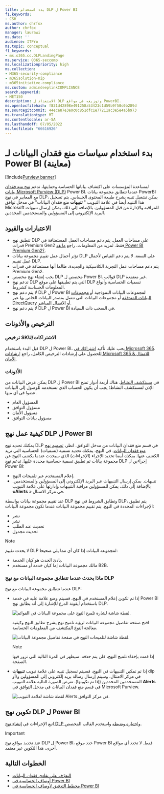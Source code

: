 ```yaml
---
title: بدء استخدام DLP ل Power BI
f1.keywords:
- CSH
ms.author: chrfox
author: chrfox
manager: laurawi
ms.date: ''
audience: ITPro
ms.topic: conceptual
f1_keywords:
- ms.o365.cc.DLPLandingPage
ms.service: O365-seccomp
ms.localizationpriority: high
ms.collection:
- M365-security-compliance
- m365solution-mip
- m365initiative-compliance
ms.custom: admindeeplinkCOMPLIANCE
search.appverid:
- MET150
description: الاستعداد ل DLP وتوزيعه في مواقع PowerBI.
ms.openlocfilehash: f831d42898e491258a53423c1d59b9f50c0b289d
ms.sourcegitcommit: 44ece87e3e0c0c851dfc1e77211ac3e5e4a5b973
ms.translationtype: MT
ms.contentlocale: ar-SA
ms.lasthandoff: 07/05/2022
ms.locfileid: "66616926"
---
```

# <a name="get-started-with-data-loss-prevention-policies-for-power-bi-preview"></a>بدء استخدام سياسات منع فقدان البيانات لـ Power BI (معاينة)

[!include[Purview banner](../includes/purview-rebrand-banner.md)]

لمساعدة المؤسسات على اكتشاف بياناتها الحساسة وحمايتها، تدعم [نهج منع فقدان بيانات Microsoft Purview (DLP)](/microsoft-365/compliance/dlp-learn-about-dlp) Power BI. عندما تتطابق مجموعة بيانات PowerBI مع المعايير في نهج DLP، يمكن تشغيل تنبيه يشرح طبيعة المحتوى الحساس. يتم تسجيل هذا التنبيه أيضا في علامة التبويب " **تنبيهات** منع فقدان البيانات" في مدخل توافق Microsoft للمراقبة والإدارة من قبل المسؤولين. بالإضافة إلى ذلك، يمكن إرسال تنبيهات البريد الإلكتروني إلى المسؤولين والمستخدمين المحددين.

## <a name="considerations-and-limitations"></a>الاعتبارات والقيود

- تنطبق نهج DLP على مساحات العمل. يتم دعم مساحات العمل المستضافة في قدرات Premium Gen2 فقط. لمزيد من المعلومات، راجع [ما هو Power BI Premium Gen2؟](/power-bi/enterprise/service-premium-gen2-what-is).
- تؤثر أحمال عمل تقييم مجموعة بيانات DLP على السعة. لا يتم دعم القياس لأحمال عمل تقييم DLP.
- يتم دعم مساحات عمل التجربة الكلاسيكية والجديدة، طالما أنها مستضافة في قدرات Premium Gen2.
- يجب إنشاء نهج مخصص DLP مخصص ل Power BI. قوالب DLP غير معتمدة.
- تدعم نهج DLP التي يتم تطبيقها على موقع DLP تسميات الحساسية وأنواع المعلومات الحساسة كشروط. 
- لا يتم دعم نهج DLP ل Power BI لمجموعات البيانات النموذجية أو [مجموعات البيانات المتدفقة](/power-bi/connect-data/service-real-time-streaming) أو مجموعات البيانات التي تتصل بمصدر البيانات الخاص بها عبر [DirectQuery](/power-bi/connect-data/desktop-use-directquery) أو [الاتصال المباشر](/power-bi/connect-data/desktop-directquery-about#live-connections).
- لا يتم دعم نهج DLP ل Power BI في السحب ذات السيادة.

## <a name="licensing-and-permissions"></a>الترخيص والأذونات

### <a name="skusubscriptions-licensing"></a>ترخيص SKU/الاشتراكات

قبل البدء باستخدام DLP ل Power BI، يجب عليك تأكيد [اشتراكك في Microsoft 365](https://www.microsoft.com/microsoft-365/compare-microsoft-365-enterprise-plans?rtc=1). للحصول على إرشادات الترخيص الكامل، راجع [إرشادات Microsoft 365 للامتثال & الأمان](/office365/servicedescriptions/microsoft-365-service-descriptions/microsoft-365-tenantlevel-services-licensing-guidance/microsoft-365-security-compliance-licensing-guidance#information-protection).

### <a name="permissions"></a>الأذونات

يمكن عرض البيانات من DLP ل Power BI في [مستكشف النشاط](/microsoft-365/compliance/data-classification-activity-explorer). هناك أربعة أدوار تمنح الإذن لمستكشف النشاط؛ يجب أن يكون الحساب الذي تستخدمه للوصول إلى البيانات عضوا في أي منها.

- المسؤول العام
- مسؤول التوافق
- مسؤول الأمان
- مسؤول بيانات التوافق

## <a name="how-dlp-policies-for-power-bi-work"></a>كيفية عمل نهج DLP ل Power BI

يمكنك تحديد نهج DLP في قسم منع فقدان البيانات من مدخل التوافق. انظر، [تصميم نهج منع فقدان البيانات](dlp-policy-design.md#design-a-data-loss-prevention-policy). في النهج، يمكنك تحديد تسمية (تسميات) الحساسية التي تريد الكشف عنها. يمكنك أيضا تحديد الإجراء (الإجراءات) الذي سيحدث عندما يكشف النهج عن مجموعة بيانات تم تطبيق تسمية حساسية محددة عليها. تدعم نهج DLP إجراءين ل Power BI:

- إعلام المستخدم عبر تلميحات النهج.
- تنبيهات. يمكن إرسال التنبيهات عبر البريد الإلكتروني إلى المسؤولين والمستخدمين. بالإضافة إلى ذلك، يمكن للمسؤولين مراقبة التنبيهات وإدارتها على علامة التبويب **«Alerts** » في مركز الامتثال. 

عند تقييم مجموعة بيانات بواسطة DLP وتطابق الشروط في نهج DLP، يتم تطبيق الإجراءات المحددة في النهج. يتم تقييم مجموعة البيانات عندما تكون مجموعة البيانات:

- نشر
- نشر
- تحديث عند الطلب
- تحديث مجدول

>[!NOTE]
> لا يحدث تقييم DLP لمجموعة البيانات إذا كان أي مما يلي صحيحا:
> - بادئ الحدث هو كيان الخدمة.
> - مالك مجموعة البيانات إما كيان خدمة أو مستخدم B2B.

### <a name="what-happens-when-a-dataset-matches-a-dlp-policy"></a>ماذا يحدث عندما تتطابق مجموعة البيانات مع نهج DLP

عندما تتطابق مجموعة البيانات مع نهج DLP:

- إذا تم تكوين إعلام المستخدم في النهج، فسيتم وضع علامة عليه في خدمة Power BI باستخدام أيقونة الدرع للإشارة إلى أنه يطابق نهج DLP.

    ![لقطة شاشة لشارة تلميح النهج على مجموعة البيانات في القوائم.](../media/dlp-power-bi-policy-tip-on-dataset.png)

    افتح صفحة تفاصيل مجموعة البيانات لرؤية تلميح نهج يشرح تطابق النهج وكيفية معالجة النوع المكتشف من المعلومات الحساسة.

    ![لقطة شاشة لتلميحات النهج في صفحة تفاصيل مجموعة البيانات.](../media/dlp-power-bi-policy-tip-in-dataset-details.png)

    >[!NOTE]
    > إذا قمت بإخفاء تلميح النهج، فلن يتم حذفه. سيظهر في المرة التالية التي تزور فيها الصفحة.

- إذا تم تمكين التنبيهات في النهج، فسيتم تسجيل تنبيه على علامة تبويب **تنبيهات** dlp في مركز الامتثال، وسيتم إرسال رسالة بريد إلكتروني إلى المسؤولين و/أو المستخدمين المحددين (إذا تم تكوينها). تعرض الصورة التالية علامة التبويب **Alerts** في قسم منع فقدان البيانات في مدخل التوافق في Microsoft Purview.

    ![لقطة شاشة لعلامة التبويب Alerts في مركز التوافق.](../media/dlp-power-bi-alerts-tab.png)

## <a name="configure-a-dlp-policy-for-power-bi"></a>تكوين نهج DLP ل Power BI

اتبع الإجراءات في [إنشاء نهج DLP واختباره وضبطه](create-test-tune-dlp-policy.md#create-test-and-tune-a-dlp-policy) واستخدم القالب المخصص.

> [!IMPORTANT]
> عند تحديد مواقع نهج DLP ل Power BI، حدد موقع Power BI فقط. لا تحدد أي مواقع أخرى، هذا التكوين غير معتمد. 

<!--1. Log into the [Microsoft Purview compliance portal](https://compliance.microsoft.com).

1. Choose the **Data loss prevention** solution in the navigation pane, select the **Policies** tab, choose **Create policy**.

    ![Screenshot of D L P create policy page.](media/service-security-dlp-policies-for-power-bi/power-bi-dlp-create.png)

1. Choose the **Custom** category and then the **Custom policy** template.
    
    >[!NOTE]
    >No other categories or templates are currently supported.

    ![Screenshot of D L P choose custom policy page.](media/service-security-dlp-policies-for-power-bi/power-bi-dlp-choose-custom.png)
 
    When done, click **Next**.

1. Name the policy and provide a meaningful description.

    ![Screenshot of D L P policy name description section.](media/service-security-dlp-policies-for-power-bi/power-bi-dlp-name-description.png)
 
    When done, click **Next**.

1. Enable Power BI as a location for the DLP policy. **Disable all other locations**. Currently, DLP policies for Power BI must specify Power BI as the sole location.

    ![Screenshot of D L P choose location page.](media/service-security-dlp-policies-for-power-bi/power-bi-dlp-choose-location.png)

    By default the policy will apply to all workspaces. Alternatively, you can specify particular workspaces to include in the policy as well as workspaces to exclude from the policy.
    >[!NOTE]
    > DLP actions are supported only for workspaces hosted in Premium Gen2 capacities.

    If you select **Choose workspaces** or **Exclude workspaces**, a dialog will allow you to create a list of included (or excluded) workspaces. You must specify workspaces by workspace object ID. Click the info icon for information about how to find workspace object IDs.

    ![Screenshot of D L P choose workspaces dialog.](media/service-security-dlp-policies-for-power-bi/power-bi-dlp-choose-workspaces.png)
 
    After enabling Power BI as a DLP location for the policy and choosing which workspaces the policy will apply to, click **Next**.

1. The **Define policy settings** page appears. Choose **Create or customize advanced DLP rules** to begin defining your policy.

    ![Screenshot of D L P create advanced rule page.](media/service-security-dlp-policies-for-power-bi/power-bi-dlp-create-advanced-rule.png)
 
    When done, click **Next**.

1. On the **Customize advanced DLP rules** page, you can either start creating a new rule or choose an existing rule to edit. Click **Create rule**.

    ![Screenshot of D L P create rule page.](media/service-security-dlp-policies-for-power-bi/power-bi-dlp-create-rule.png)


1. The **Create rule** page appears. On the create rule page, provide a name and description for the rule, and then configure the other sections, which are described following the image below.

    ![Screenshot of D L P create rule form.](media/service-security-dlp-policies-for-power-bi/power-bi-dlp-create-rule-form.png)
 
### Conditions

In the condition section, you define the conditions under which the policy will apply to a dataset. Conditions are created in groups. Groups make it possible to construct complex conditions.

1. Open the conditions section, choose **Add condition** and then **Content contains**.

    ![Screenshot of D L P add conditions content contains section.](media/service-security-dlp-policies-for-power-bi/power-bi-dlp-add-conditions-content-contains.png)
 
    This opens the first group (named Default – you can change this).

1. Choose **Add**, and then **Sensitivity labels**.
        
    >[!NOTE]
    > Sensitive info types are currently not supported.
    
    ![Screenshot of D L P add conditions section.](media/service-security-dlp-policies-for-power-bi/power-bi-dlp-add-conditions.png)
 
    When you choose **Sensitivity labels**, you will be able to choose a particular sensitivity label from a list that will appear.

    You can add additional sensitivity labels to the group. To the right of the group name, you can specify **Any of these** or **All of these**. This determines whether matches on all or any of the labels is required for the condition to hold. Make sure **Any of these** is selected, since datasets can’t have more than one label applied.

    The image below shows a group (Default) that contains two sensitivity label conditions. The logic Any of these means that a match on any one of the sensitivity labels in the group constitutes “true” for that group.

    ![Screenshot of D L P conditions group section.](media/service-security-dlp-policies-for-power-bi/power-bi-dlp-condition-group.png) 
 
    You can create more than one group, and you can control the logic between the groups with **AND** or **OR** logic. 

    The image below shows a rule containing two groups, joined by **OR** logic.

    ![Screenshot of rule with two groups.](media/service-security-dlp-policies-for-power-bi/power-bi-dlp-content-contains.png) 
 
### Exceptions

If the sensitivity label of the dataset matches any of the defined exceptions, the rule won’t be applied to the dataset. 

Exceptions are configured in the same way as conditions, described above.
    
![Screenshot of D L P exceptions section.](media/service-security-dlp-policies-for-power-bi/power-bi-dlp-exceptions-section.png)
 
### Actions

Protection actions are currently unavailable for Power BI DLP policies.

![Screenshot of D L P policy actions section.](media/service-security-dlp-policies-for-power-bi/power-bi-dlp-actions-section.png)


### User notifications

The user notifications section is where you configure your policy tip. Turn on the toggle, select the **Notify users in Office 365 service with a policy tip** and **Policy tips** checkboxes, and write your policy tip in the text box.

![Screenshot of D L P user notification section.](media/service-security-dlp-policies-for-power-bi/power-bi-dlp-user-notification.png)
 
### User overrides
 
User overrides are currently unavailable for Power BI DLP policies.

![Screenshot of D L P user overrides section.](media/service-security-dlp-policies-for-power-bi/power-bi-dlp-user-overrides-section.png) 
 
### Incident reports

Assign a severity level that will be shown in alerts generated from this policy. Enable (default) or disable email notification to admins, specify users or groups for email notification, and configure the details about when notification will occur.

![Screenshot of D L P incident report section.](media/service-security-dlp-policies-for-power-bi/power-bi-dlp-incidence-report.png)
   
### Additional options

![Screenshot of D L P additional options section.](media/service-security-dlp-policies-for-power-bi/power-bi-dlp-additional-options.png)
 
## Monitor and manage policy alerts

Log into the Microsoft Purview compliance portal and navigate to **Data loss prevention > Alerts**.

![Screenshot of D L P Alerts tab.](media/service-security-dlp-policies-for-power-bi/power-bi-dlp-alerts-tab.png)

Click on an alert to start drilling down to its details and to see management options.
-->
## <a name="next-steps"></a>الخطوات التالية

- [التعرّف على تفادي فقدان البيانات](/microsoft-365/compliance/dlp-learn-about-dlp)
- [أوصاف الحساسية في Power BI](/power-bi/enterprise/service-security-sensitivity-label-overview)
- [مخطط التدقيق لأوصاف الحساسية في Power BI](/power-bi/enterprise/service-security-sensitivity-label-audit-schema)
